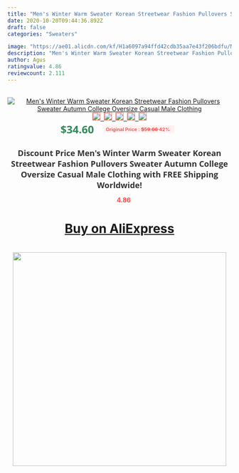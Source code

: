 ```yaml
---
title: "Men's Winter Warm Sweater Korean Streetwear Fashion Pullovers Sweater Autumn College Oversize Casual Male Clothing"
date: 2020-10-20T09:44:36.892Z
draft: false
categories: "Sweaters"

image: "https://ae01.alicdn.com/kf/H1a6097a94ffd42cdb35aa7e43f206bdfu/Men-s-Winter-Warm-Sweater-Korean-Streetwear-Fashion-Pullovers-Sweater-Autumn-College-Oversize-Casual-Male-Clothing.jpg"
description: "Men's Winter Warm Sweater Korean Streetwear Fashion Pullovers Sweater Autumn College Oversize Casual Male Clothing"
author: Agus
ratingvalue: 4.86
reviewcount: 2.111
---
```

<br>
<div style="text-align: center;">
<a href="https://s.click.aliexpress.com/e/_A1XnD3" target="_blank" rel="nofollow noopener noreferrer"><img alt="Men's Winter Warm Sweater Korean Streetwear Fashion Pullovers Sweater Autumn College Oversize Casual Male Clothing" class="magnifier-image" src="https://ae01.alicdn.com/kf/H1a6097a94ffd42cdb35aa7e43f206bdfu/Men-s-Winter-Warm-Sweater-Korean-Streetwear-Fashion-Pullovers-Sweater-Autumn-College-Oversize-Casual-Male-Clothing.jpg_640x640.jpg">
<br>
<img style="border:1px solid salmon" src="https://ae01.alicdn.com/kf/H1a6097a94ffd42cdb35aa7e43f206bdfu/Men-s-Winter-Warm-Sweater-Korean-Streetwear-Fashion-Pullovers-Sweater-Autumn-College-Oversize-Casual-Male-Clothing.jpg_120x120.jpg">&nbsp;&nbsp;<img style="border:1px solid salmon" src="https://ae01.alicdn.com/kf/H7f4c84d1137041f496a775a78e82e6b8h/Men-s-Winter-Warm-Sweater-Korean-Streetwear-Fashion-Pullovers-Sweater-Autumn-College-Oversize-Casual-Male-Clothing.jpg_120x120.jpg">&nbsp;&nbsp;<img style="border:1px solid salmon" src="https://ae01.alicdn.com/kf/Hb92bebfcfe394268b5d9bc3ef478105bC/Men-s-Winter-Warm-Sweater-Korean-Streetwear-Fashion-Pullovers-Sweater-Autumn-College-Oversize-Casual-Male-Clothing.jpg_120x120.jpg">&nbsp;&nbsp;<img style="border:1px solid salmon" src="https://ae01.alicdn.com/kf/H96c5ba2ab4324331af5aade0c062066aw/Men-s-Winter-Warm-Sweater-Korean-Streetwear-Fashion-Pullovers-Sweater-Autumn-College-Oversize-Casual-Male-Clothing.jpg_120x120.jpg">&nbsp;&nbsp;<img style="border:1px solid salmon" src="https://ae01.alicdn.com/kf/H438b29acf58c4462ae4ac2f720d6623ff/Men-s-Winter-Warm-Sweater-Korean-Streetwear-Fashion-Pullovers-Sweater-Autumn-College-Oversize-Casual-Male-Clothing.jpg_120x120.jpg"></a></div><br0>
<div style="text-align: center;"><span style="background-color: white; border: 0px; box-sizing: border-box; color: seagreen; display: inline-block; font-family: &quot;open sans&quot; , &quot;arial&quot; , &quot;helvetica&quot; , sans-serif , &quot;heiti&quot;; font-size: 24px; font-stretch: inherit; font-weight: 700; line-height: inherit; margin: 0px 10px 0px 0px; padding: 0px; vertical-align: middle;">$34.60 </span>
<span style="background: rgb(255 , 241 , 241); border-radius: 3px; border: 0px; box-sizing: border-box; color: #ff4747; display: inline-block; font-family: inherit; font-size: 12px; font-stretch: inherit; font-style: inherit; font-variant: inherit; font-weight: 600; line-height: inherit; margin: 0px; padding: 2px 5px; transform: scale(0.9); vertical-align: middle;">Original Price : <b style="text-decoration: line-through;">$59.66 </b> 42%&nbsp;&nbsp;</span></div>
<h1 style="color: #333333; display: inline-block; font-family: &quot;open sans&quot; , &quot;arial&quot; , &quot;helvetica&quot; , sans-serif , &quot;heiti&quot;; font-size: 18px; font-stretch: inherit; font-weight: 700; text-align: center;">Discount Price Men's Winter Warm Sweater Korean Streetwear Fashion Pullovers Sweater Autumn College Oversize Casual Male Clothing with FREE Shipping Worldwide!</h1>
<div style="color: #ff4747; text-align: center;">
<img src="https://4.bp.blogspot.com/-M0ZcTcb-5uY/XleCXlxnR4I/AAAAAAAAAEc/OrjgMkXV1oMQFaCRZj5HQwOCBcu3w1FegCPcBGAYYCw/s1600/star.png" style="height: 15px;">&nbsp;<b>4.86</b></div>
<div class="button_cont" align="center"><a class="buynow_a" href="https://s.click.aliexpress.com/e/_A1XnD3" target="_blank" rel="nofollow noopener noreferrer"><H1>Buy on AliExpress</H1></a></div><br>
<div class="separator" style="clear: both; text-align: center;">
<img src="https://lh3.googleusercontent.com/-pTy5HemUv9M/XlePHvY0dAI/AAAAAAAAAE4/0nX5iRUoIWY8eMW9Dpxeirr157OZliDIgCLcBGAsYHQ/s1600/badge.gif" width="480">
</div>
